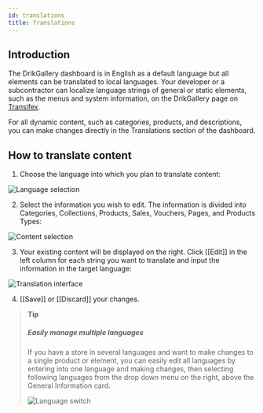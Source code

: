 ```yaml
---
id: translations
title: Translations
---
```

## Introduction

The DrikGallery dashboard is in English as a default language but all elements can be translated to local languages. Your developer or a subcontractor can localize language strings of general or static elements, such as the menus and system information, on the DrikGallery page on [Transifex](https://www.transifex.com/dynamicguy/mw/).

For all dynamic content, such as categories, products, and descriptions, you can make changes directly in the Translations section of the dashboard.


## How to translate content

1. Choose the language into which you plan to translate content:

![Language selection](assets/dashboard-translations/translations1.JPG)

2. Select the information you wish to edit. The information is divided into Categories, Collections, Products, Sales, Vouchers, Pages, and Products Types:

![Content selection](assets/dashboard-translations/translations2.JPG)

3. Your existing content will be displayed on the right. Click [[Edit]] in the left column for each string you want to translate and input the information in the target language:

![Translation interface](assets/dashboard-translations/translations3.png)

4. [[Save]] or [[Discard]] your changes.

> **Tip** 
>
> ##### Easily manage multiple languages
>
> If you have a store in several languages and want to make changes to a single product or element, you can easily edit all languages by entering into one language and making changes, then selecting following languages from the drop down menu on the right, above the General Information card.
>
> ![Language switch](assets/dashboard-translations/translations4.JPG)
